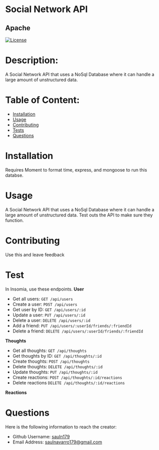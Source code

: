 
  # Social Network API
  ## Apache
  [![License](https://img.shields.io/badge/License-Apache_2.0-blue.svg)](https://opensource.org/licenses/Apache-2.0)


 
  # Description:
  A Social Network API that uses a NoSql Database where it can handle a large amount of unstructured data.

  # Table of Content:

- [Installation](#installation)
- [Usage](#usage)
- [Contributing](#contributing)
- [Tests](#tests)
- [Questions](#questions)

# Installation
Requires Moment to format time, express, and mongoose to run this databse.

# Usage
A Social Network API that uses a NoSql Database where it can handle a large amount of unstructured data. Test outs the API to make sure they function.

# Contributing
Use this and leave feedback

# Test
In Insomia, use these endpoints. 
**User**
- Get all users:        `GET /api/users`
- Create a user:        `POST /api/users`
- Get user by ID:       `GET /api/users/:id`
- Update a user:        `PUT /api/users/:id`
- Delete a user:        `DELETE /api/users/:id`
- Add a friend:         `PUT /api/users/:userId/friends/:friendId`
- Delete a friend:      `DELETE /api/users/:userId/friends/:friendId`

**Thoughts**
- Get all thoughts:      `GET /api/thoughts`
- Get thoughts by ID:    `GET /api/thoughts/:id`
- Create thoughts:       `POST /api/thoughts`
- Delete thoughts:       `DELETE /api/thoughts/:id`
- Update thoughts:       `PUT /api/thoughts/:id`
- Create reactions:      `POST /api/thoughts/:id/reactions`
- Delete reactions       `DELETE /api/thoughts/:id/reactions`

**Reactions**

# Questions
Here is the following information to reach the creator:

- Github Username: [sauln179](https://github.com/sauln179)
- Email Address: saulnavarro179@gmail.com

